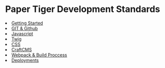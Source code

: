 <link href="../prism-vsc-dark-plus.css" rel="stylesheet">
<link href="../style.css" rel="stylesheet">

# Paper Tiger Development Standards

<div class="nav">
  <li><a href="../Getting-Started/index.html">Getting Started</a></li>
  <li><a href="../Git-Standards/index.html">GIT & Github</a></li>
  <li><a href="../Javascript/index.html">Javascript</a></li>
  <li><a href="../Twig/index.html">Twig</a></li>
  <li><a href="../CSS/index.html">CSS</a></li>
  <li><a href="../Twig/index.html">CraftCMS</a></li>
  <li><a href="../Twig/index.html">Webpack & Build Proccess</a></li>
  <li><a href="../deployments/index.html">Deployments</a></li>
</div>